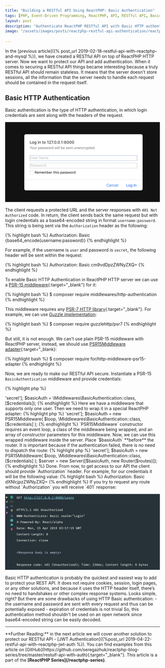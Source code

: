```yaml
---
title: "Building a RESTful API Using ReactPHP: Basic Authentication"
tags: [PHP, Event-Driven Programming, ReactPHP, API, RESTful API, Basic Authentication]
layout: post
description: "Authenticate ReactPHP RESTful API with Basic HTTP authentication"
image: "/assets/images/posts/reactphp-restful-api-authentication/reactphp-basic-http-logo.png"

---
```


In the [previous article]({% post_url 2019-02-18-restful-api-with-reactphp-and-mysql %}), we have created a RESTful API on top of ReactPHP HTTP server. Now we want to protect our API and add authentication. When it comes to securing a RESTful API things became interesting because a truly RESTful API should remain stateless. It means that the server doesn't store sessions, all the information that the server needs to handle each request should be contained in the request itself.

## Basic HTTP Authentication

Basic authentication is the type of HTTP authentication, in which login credentials are sent along with the headers of the request.

<div class="row">
    <p class="text-center image col-sm-6 col-sm-offset-3">
        <img src="/assets/images/posts/reactphp-restful-api-authentication/basic-auth.png">
    </p>
</div>

The client requests a protected URL and the server responses with `401 Not Authorized` code. In return, the client sends back the same request but with login credentials as a base64-encoded string in format `username:password`. This string is being sent via the `Authorization` header as the following:

{% highlight bash %}
Authorization: Basic {base64_encode(username:password)}
{% endhighlight %}

For example, if the username is `user` and password is `secret`, the following header will be sent within the request:

{% highlight bash %}
Authorization: Basic cm9vdDpzZWNyZXQ=
{% endhighlight %}

To enable Basic HTTP Authentication in ReactPHP HTTP server we can use a [PSR-15 middleware](https://github.com/middlewares/http-authentication#basicauthentication){:target="_blank"} for it:

{% highlight bash %}
$ composer require middlewares/http-authentication
{% endhighlight %}

This middleware requires any [PSR-7 HTTP library](https://github.com/middlewares/awesome-psr15-middlewares#psr-7-implementations){:target="_blank"}. For example, we can use [Guzzle implementation](https://github.com/guzzle/psr7):

{% highlight bash %}
$ composer require guzzlehttp/psr7
{% endhighlight %}

But still, it is not enough. We can't use plain PSR-15 middleware with ReactPHP server, instead, we should use [PSR15Middleware adapter](https://github.com/friends-of-reactphp/http-middleware-psr15-adapter){:target="_blank}:

{% highlight bash %}
$ composer require for/http-middleware-psr15-adapter
{% endhighlight %}

Now, we are ready to make our RESTful API secure. Instantiate a PSR-15 `BasicAuthentication` middleware and provide credentials:

{% highlight php %}
<?php

// ...

$credentials = ['user' => 'secret'];

$basicAuth = \Middlewares\BasicAuthentication::class, [$credentials]);
{% endhighlight %}

Here we have a middleware that supports only one user. Then we need to wrap it in a special ReactPHP adapter:

{% highlight php %}
<?php

// ...

$credentials = ['user' => 'secret'];

$basicAuth = new PSR15Middleware(
  $loop, 
  \Middlewares\BasicAuthentication::class, [$credentials]
);
{% endhighlight %}

`PSR15Middleware` constructor requires an event loop, a class of the middleware being wrapped, and an array of constructor parameters for this middleware.

Now, we can use this wrapped middleware inside the server. Place `$basicAuth` **before** the router. It is important because if the authentication failed, there is no need to dispatch the route:

{% highlight php %}
<?php

// ...

$credentials = ['user' => 'secret'];

$basicAuth = new PSR15Middleware(
  $loop,
  \Middlewares\BasicAuthentication::class, [$credentials]
);

$server = new Server([$basicAuth, new Router($routes)]);
{% endhighlight %}

Done. From now, to get access to our API the client should provide `Authorization` header. For example, for our credentials it will be the following value:
{% highlight bash %}
Authorization: Basic dXNlcjpzZWNyZXQ=
{% endhighlight %}

If you try to request any route without `Authorization` you will receive `401` response:

<div class="row">
    <p class="text-center image col-sm-10 col-sm-offset-1">
    <img src="/assets/images/posts/reactphp-restful-api-authentication/basic-401.png">
    </p>
</div>

Basic HTTP authentication is probably the quickest and easiest way to add to protect your REST API. It does not require cookies, session, login pages, or any other solutions, and because it uses the HTTP header itself, there’s no need to handshakes or other complex response systems. Looks simple, right? But there are some drawbacks of using HTTP Basic authentication:

- the username and password are sent with every request and thus can be potentially exposed
- expiration of credentials is not trivial

So, this authentication method shouldn't be used on an open network since base64-encoded string can be easily decoded. 

<hr>

**Further Reading:** in the next article we will cover another solution to protect our RESTful API - [JWT Authentication]({%post_url 2019-04-22-restful-api-with-reactphp-jwt-auth %}).

You can find examples from this article on [GitHub](https://github.com/seregazhuk/reactphp-blog-series/tree/master/restulf-api-with-auth){:target="_blank"}.

This article is a part of the <strong>[ReactPHP Series](/reactphp-series)</strong>.


